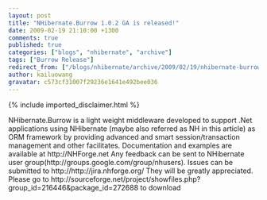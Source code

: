 ```yaml
---
layout: post
title: "NHibernate.Burrow 1.0.2 GA is released!"
date: 2009-02-19 21:10:00 +1300
comments: true
published: true
categories: ["blogs", "nhibernate", "archive"]
tags: ["Burrow Release"]
redirect_from: ["/blogs/nhibernate/archive/2009/02/19/nhibernate-burrow-1-0-2-ga-is-released.aspx/"]
author: kailuowang
gravatar: c573cf31007f29236e1641e492bee036
---
```

{% include imported_disclaimer.html %}
<p>NHibernate.Burrow is a light weight middleware developed to support .Net applications using NHibernate (maybe also referred as NH in this article) as ORM framework by providing advanced and smart session/transaction management and other facilitates. Documentation and examples are available at http://NHForge.net Any feedback can be sent to NHibernate user group(http://groups.google.com/group/nhusers). Issues can be submitted to http://http://jira.nhforge.org/ They will be greatly appreciated. Please go to http://sourceforge.net/project/showfiles.php?group_id=216446&amp;package_id=272688 to download</p>
